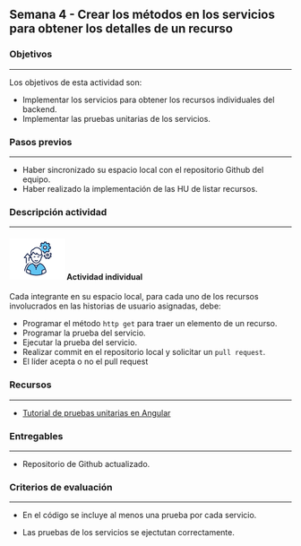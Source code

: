 ## Semana 4 - Crear los métodos en los servicios para obtener los detalles de un recurso

### Objetivos

---

Los objetivos de esta actividad son:

- Implementar los servicios para obtener los recursos individuales del backend.
- Implementar las pruebas unitarias de los servicios.

### Pasos previos

---

- Haber sincronizado su espacio local con el repositorio Github del equipo.
- Haber realizado la implementación de las HU de listar recursos.

### Descripción actividad

---

#### ![](./../../assets/images/individuo.png) Actividad individual

Cada integrante en su espacio local, para cada uno de los recursos involucrados en las historias de usuario asignadas, debe:

- Programar el método `http get` para traer un elemento de un recurso.
- Programar la prueba del servicio.
- Ejecutar la prueba del servicio.
- Realizar commit en el repositorio local y solicitar un `pull request`.
- El líder acepta o no el pull request

### Recursos

---

- [Tutorial de pruebas unitarias en Angular](https://misovirtual.virtual.uniandes.edu.co/codelabs/angular-pruebas-unitarias/index.html#0)

### Entregables

---

- Repositorio de Github actualizado.

### Criterios de evaluación

---

- En el código se incluye al menos una prueba por cada servicio.

- Las pruebas de los servicios se ejectutan correctamente.
